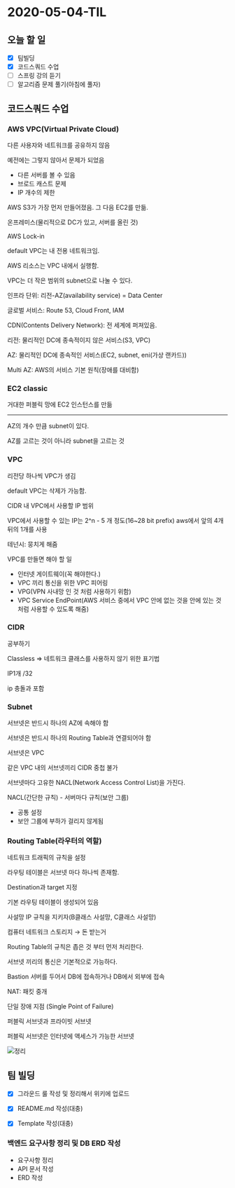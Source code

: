 # 2020-05-04-TIL

## 오늘 할 일

- [x] 팀빌딩
- [x] 코드스쿼드 수업
- [ ] 스프링 강의 듣기
- [ ] 알고리즘 문제 풀기(아침에 풀자)

## 코드스쿼드 수업

### AWS VPC(Virtual Private Cloud)

다른 사용자와 네트워크를 공유하지 않음

예전에는 그렇지 않아서 문제가 되었음

- 다른 서버를 볼 수 있음
- 브로드 캐스트 문제
- IP 개수의 제한

AWS S3가 가장 먼저 만들어졌음. 그 다음 EC2를 만듦.

온프레미스(물리적으로 DC가 있고, 서버를 올린 것)

AWS Lock-in 

default VPC는 내 전용 네트워크임.

AWS 리소스는 VPC 내에서 실행함.

VPC는 더 작은 범위의 subnet으로 나눌 수 있다.

인프라 단위: 리전-AZ(availability service) = Data Center

글로벌 서비스: Route 53, Cloud Front, IAM

CDN(Contents Delivery Network): 전 세계에 퍼져있음.

리전: 물리적인 DC에 종속적이지 않은 서비스(S3, VPC)

AZ: 물리적인 DC에 종속적인 서비스(EC2, subnet, eni(가상 랜카드))

Multi AZ: AWS의 서비스 기본 원칙(장애를 대비함)

### EC2 classic

거대한 퍼블릭 망에 EC2 인스턴스를 만듦

---

AZ의 개수 만큼 subnet이 있다.

AZ를 고르는 것이 아니라 subnet을 고르는 것

### VPC

리전당 하나씩 VPC가 생김

default VPC는 삭제가 가능함.

CIDR 내 VPC에서 사용할 IP 범위

VPC에서 사용할 수 있는 IP는 2^n - 5 개 정도(16~28 bit prefix) aws에서 앞의 4개 뒤의 1개를 사용

테넌시: 뭉치게 해줌

VPC를 만들면 해야 할 일

- 인터넷 게이트웨이(꼭 해야한다.)
- VPC 끼리 통신을 위한 VPC 피어링
- VPG(VPN 사내망 인 것 처럼 사용하기 위함)
- VPC Service EndPoint(AWS 서비스 중에서 VPC 안에 없는 것을 안에 있는 것 처럼 사용할 수 있도록 해줌)

### CIDR

공부하기

Classless ⇒ 네트워크 클래스를 사용하지 않기 위한 표기법

IP1개 /32

ip 충돌과 포함

### Subnet

서브넷은 반드시 하나의 AZ에 속해야 함

서브넷은 반드시 하나의 Routing Table과 연결되어야 함

서브넷은 VPC 

같은 VPC 내의 서브넷끼리 CIDR 중첩 불가

서브넷마다 고유한 NACL(Network Access Control List)을 가진다.

NACL(간단한 규칙) - 서버마다 규칙(보안 그룹)

- 공통 설정
- 보안 그룹에 부하가 걸리지 않게됨

### Routing Table(라우터의 역할)

네트워크 트래픽의 규칙을 설정

라우팅 테이블은 서브넷 마다 하나씩 존재함.

Destination과 target 지정

기본 라우팅 테이블이 생성되어 있음

사설망 IP 규칙을 지키자(B클래스 사설망, C클래스 사설망)

컴퓨터 네트워크 스토리지 → 돈 받는거

Routing Table의 규칙은 좁은 것 부터 먼저 처리한다.

서브넷 끼리의 통신은 기본적으로 가능하다.

Bastion 서버를 두어서 DB에 접속하거나 DB에서 외부에 접속

NAT: 패킷 중개



단일 장애 지점 (Single Point of Failure)

퍼블릭 서브넷과 프라이빗 서브넷

퍼블릭 서브넷은 인터넷에 액세스가 가능한 서브넷

![정리](https://i.imgur.com/jyrz1bT.jpg)

## 팀 빌딩

- [x] 그라운드 룰 작성 및 정리해서 위키에 업로드

- [x] README.md 작성(대충)
- [x] Template 작성(대충)

### 백엔드 요구사항 정리 및 DB ERD 작성

- 요구사항 정리
- API 문서 작성
- ERD 작성

